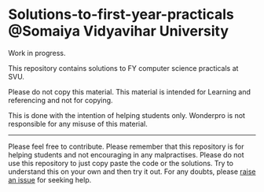 # Solutions-to-first-year-practicals @Somaiya Vidyavihar University
Work in progress.

This repository contains solutions to FY computer science practicals at SVU.

Please do not copy this material. This material is intended for Learning and referencing and not for copying.

This is done with the intention of helping students only. Wonderpro is not responsible for any misuse of this material.


____


Please feel free to contribute. Please remember that this repository is for helping students and not encouraging in any malpractises. Please do not use this repository to just copy paste the code or the solutions. Try to understand this on your own and then try it out. For any doubts, please [raise an issue](https://github.com/Aatmaj-Zephyr/Solutions-to-first-year-practicals/issues/new?assignees=Aatmaj-Zephyr&labels=Doubt&template=doubt.md&title=Doubt) for seeking help.
